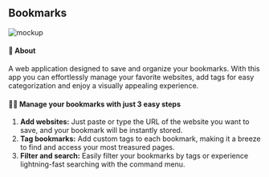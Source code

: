 ## Bookmarks
![mockup](https://github.com/br4adam/bookmarks/assets/104263751/a2010571-b63c-4672-994b-0f23075ebfee)

#### 🔖 About
A web application designed to save and organize your bookmarks. With this app you can effortlessly manage your favorite websites, add tags for easy categorization and enjoy a visually appealing experience.

#### 🧑‍💻 Manage your bookmarks with just 3 easy steps
1. **Add websites:** 
Just paste or type the URL of the website you want to save, and your bookmark will be instantly stored.
2. **Tag bookmarks:** 
Add custom tags to each bookmark, making it a breeze to find and access your most treasured pages.
3. **Filter and search:** 
Easily filter your bookmarks by tags or experience lightning-fast searching with the command menu.
